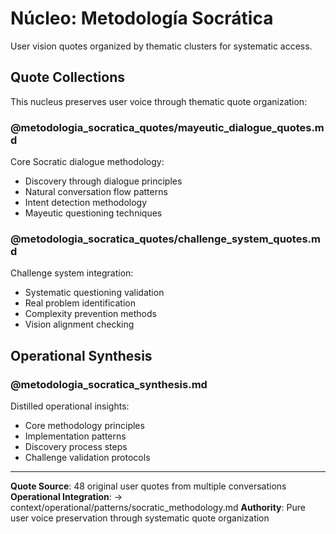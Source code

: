 # Núcleo: Metodología Socrática

User vision quotes organized by thematic clusters for systematic access.

## Quote Collections

This nucleus preserves user voice through thematic quote organization:

### **@metodologia_socratica_quotes/mayeutic_dialogue_quotes.md**
Core Socratic dialogue methodology:
- Discovery through dialogue principles
- Natural conversation flow patterns
- Intent detection methodology
- Mayeutic questioning techniques

### **@metodologia_socratica_quotes/challenge_system_quotes.md**
Challenge system integration:
- Systematic questioning validation
- Real problem identification
- Complexity prevention methods
- Vision alignment checking

## Operational Synthesis

### **@metodologia_socratica_synthesis.md**
Distilled operational insights:
- Core methodology principles
- Implementation patterns
- Discovery process steps
- Challenge validation protocols

---

**Quote Source**: 48 original user quotes from multiple conversations
**Operational Integration**: → context/operational/patterns/socratic_methodology.md
**Authority**: Pure user voice preservation through systematic quote organization